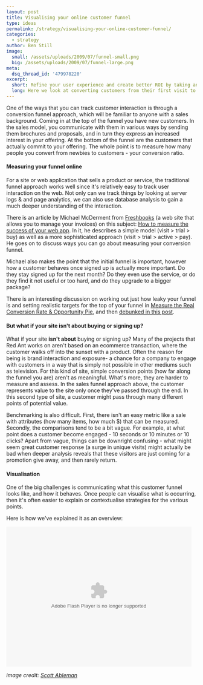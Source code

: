 ```yaml
---
layout: post
title: Visualising your online customer funnel
type: ideas
permalink: /strategy/visualising-your-online-customer-funnel/
categories:
  - strategy
author: Ben Still
image:
  small: /assets/uploads/2009/07/funnel-small.png
  big: /assets/uploads/2009/07/funnel-large.png
meta:
  dsq_thread_id: '479978220'
excerpt:
  short: Refine your user experience and create better ROI by taking an internal look at what happens when your customer visits your site.
  long: Here we look at converting customers from their first visit to your website to the end point at which they either purchase or become fully engaged with what you're offering. By visualising this you can refine the process and create a better user experience and increase your ROI.
---
```


One of the ways that you can track customer interaction is through a conversion funnel approach, which will be familiar to anyone with a sales background. Coming in at the top of the funnel you have new customers. In the sales model, you communicate with them in various ways by sending them brochures and proposals, and in turn they express an increased interest in your offering. At the bottom of the funnel are the customers that actually commit to your offering. The whole point is to measure how many people you convert from newbies to customers - your conversion ratio.

#### Measuring your funnel online

For a site or web application that sells a product or service, the traditional funnel approach works well since it's relatively easy to track user interaction on the web. Not only can we track things by looking at server logs & and page analytics, we can also use database analysis to gain a much deeper understanding of the interaction.

There is an article by Michael McDerment from [Freshbooks](http://www.freshbooks.com/) (a web site that allows you to manage your invoices) on this subject: [How to measure the success of your web app](http://www.thinkvitamin.com/features/webapps/how-to-measure-the-success-of-your-web-app). In it, he describes a simple model (visit &gt; trial &gt; buy) as well as a more sophisticated approach (visit &gt; trial &gt; active &gt; pay). He goes on to discuss ways you can go about measuring your conversion funnel.

Michael also makes the point that the initial funnel is important, however how a customer behaves once signed up is actually more important. Do they stay signed up for the next month? Do they even use the service, or do they find it not useful or too hard, and do they upgrade to a bigger package?

There is an interesting discussion on working out just how leaky your funnel is and setting realistic targets for the top of your funnel in [Measure the Real Conversion Rate & Opportunity Pie](http://www.kaushik.net/avinash/2006/11/excellent-analytics-tip-8-measure-the-real-conversion-rate-opportunity-pie.html), and then [debunked in this post](http://persuasion.typepad.com/architect/2006/11/your_unreal_con.html).

#### But what if your site isn't about buying or signing up?

What if your site **isn't about** buying or signing up? Many of the projects that Red Ant works on aren't based on an ecommerce transaction, where the customer walks off into the sunset with a product. Often the reason for being is brand interaction and exposure- a chance for a company to engage with customers in a way that is simply not possible in other mediums such as television. For this kind of site, simple conversion points (how far along the funnel you are) aren't as meaningful. What's more, they are harder to measure and assess. In the sales funnel approach above, the customer represents value to the site only once they've passed through the end. In this second type of site, a customer might pass through many different points of potential value.

Benchmarking is also difficult. First, there isn't an easy metric like a sale with attributes (how many items, how much $) that can be measured. Secondly, the comparisons tend to be a bit vague. For example, at what point does a customer become engaged - 10 seconds or 10 minutes or 10 clicks? Apart from vague, things can be downright confusing - what might seem great customer response (a surge in unique visits) might actually be bad when deeper analysis reveals that these visitors are just coming for a promotion give away, and then rarely return.

#### Visualisation

One of the big challenges is communicating what this customer funnel looks like, and how it behaves. Once people can visualise what is occurring, then it's often easier to explain or contextualise strategies for the various points.

Here is how we've explained it as an overview:

<object width="490" height="370">
  <param name="movie" value="{{ site.data.webpack['2009-funnel.swf'] }}" />
  <param name="allowFullScreen" value="true" />
  <param name="allowscriptaccess" value="always" />
  <embed src="{{ site.data.webpack['2009-funnel.swf'] }}" type="application/x-shockwave-flash" allowscriptaccess="always" allowfullscreen="true" width="490" height="370" />
</object>

*image credit: [Scott Ableman](https://www.flickr.com/photos/ableman/)*
